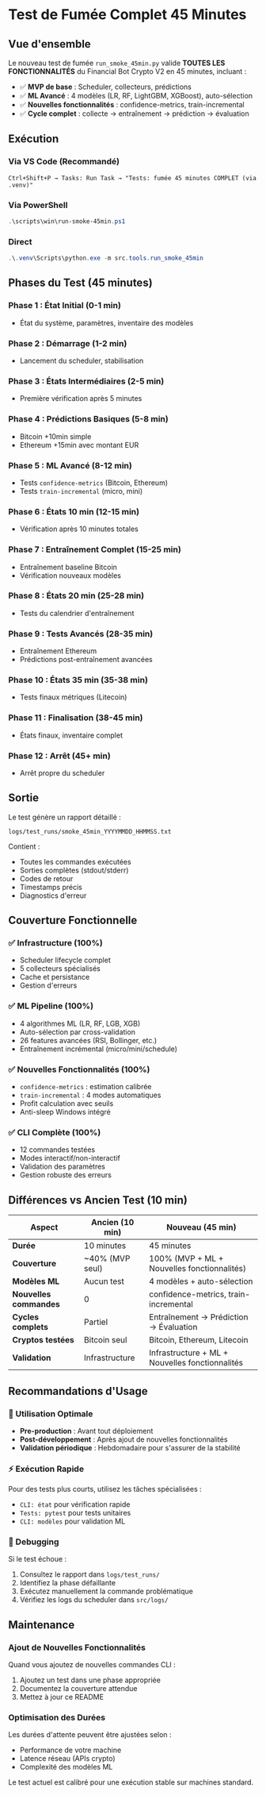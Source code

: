 # Test de Fumée Complet 45 Minutes

## Vue d'ensemble

Le nouveau test de fumée `run_smoke_45min.py` valide **TOUTES LES FONCTIONNALITÉS** du Financial Bot Crypto V2 en 45 minutes, incluant :

- ✅ **MVP de base** : Scheduler, collecteurs, prédictions
- ✅ **ML Avancé** : 4 modèles (LR, RF, LightGBM, XGBoost), auto-sélection
- ✅ **Nouvelles fonctionnalités** : confidence-metrics, train-incremental
- ✅ **Cycle complet** : collecte → entraînement → prédiction → évaluation

## Exécution

### Via VS Code (Recommandé)
```
Ctrl+Shift+P → Tasks: Run Task → "Tests: fumée 45 minutes COMPLET (via .venv)"
```

### Via PowerShell
```powershell
.\scripts\win\run-smoke-45min.ps1
```

### Direct
```powershell
.\.venv\Scripts\python.exe -m src.tools.run_smoke_45min
```

## Phases du Test (45 minutes)

### Phase 1 : État Initial (0-1 min)
- État du système, paramètres, inventaire des modèles

### Phase 2 : Démarrage (1-2 min)
- Lancement du scheduler, stabilisation

### Phase 3 : États Intermédiaires (2-5 min)
- Première vérification après 5 minutes

### Phase 4 : Prédictions Basiques (5-8 min)
- Bitcoin +10min simple
- Ethereum +15min avec montant EUR

### Phase 5 : ML Avancé (8-12 min)
- Tests `confidence-metrics` (Bitcoin, Ethereum)
- Tests `train-incremental` (micro, mini)

### Phase 6 : États 10 min (12-15 min)
- Vérification après 10 minutes totales

### Phase 7 : Entraînement Complet (15-25 min)
- Entraînement baseline Bitcoin
- Vérification nouveaux modèles

### Phase 8 : États 20 min (25-28 min)
- Tests du calendrier d'entraînement

### Phase 9 : Tests Avancés (28-35 min)
- Entraînement Ethereum
- Prédictions post-entraînement avancées

### Phase 10 : États 35 min (35-38 min)
- Tests finaux métriques (Litecoin)

### Phase 11 : Finalisation (38-45 min)
- États finaux, inventaire complet

### Phase 12 : Arrêt (45+ min)
- Arrêt propre du scheduler

## Sortie

Le test génère un rapport détaillé :
```
logs/test_runs/smoke_45min_YYYYMMDD_HHMMSS.txt
```

Contient :
- Toutes les commandes exécutées
- Sorties complètes (stdout/stderr)
- Codes de retour
- Timestamps précis
- Diagnostics d'erreur

## Couverture Fonctionnelle

### ✅ Infrastructure (100%)
- Scheduler lifecycle complet
- 5 collecteurs spécialisés
- Cache et persistance
- Gestion d'erreurs

### ✅ ML Pipeline (100%)
- 4 algorithmes ML (LR, RF, LGB, XGB)
- Auto-sélection par cross-validation
- 26 features avancées (RSI, Bollinger, etc.)
- Entraînement incrémental (micro/mini/schedule)

### ✅ Nouvelles Fonctionnalités (100%)
- `confidence-metrics` : estimation calibrée
- `train-incremental` : 4 modes automatiques
- Profit calculation avec seuils
- Anti-sleep Windows intégré

### ✅ CLI Complète (100%)
- 12 commandes testées
- Modes interactif/non-interactif
- Validation des paramètres
- Gestion robuste des erreurs

## Différences vs Ancien Test (10 min)

| Aspect | Ancien (10 min) | Nouveau (45 min) |
|--------|-----------------|------------------|
| **Durée** | 10 minutes | 45 minutes |
| **Couverture** | ~40% (MVP seul) | 100% (MVP + ML + Nouvelles fonctionnalités) |
| **Modèles ML** | Aucun test | 4 modèles + auto-sélection |
| **Nouvelles commandes** | 0 | confidence-metrics, train-incremental |
| **Cycles complets** | Partiel | Entraînement → Prédiction → Évaluation |
| **Cryptos testées** | Bitcoin seul | Bitcoin, Ethereum, Litecoin |
| **Validation** | Infrastructure | Infrastructure + ML + Nouvelles fonctionnalités |

## Recommandations d'Usage

### 🎯 Utilisation Optimale
- **Pre-production** : Avant tout déploiement
- **Post-développement** : Après ajout de nouvelles fonctionnalités
- **Validation périodique** : Hebdomadaire pour s'assurer de la stabilité

### ⚡ Exécution Rapide
Pour des tests plus courts, utilisez les tâches spécialisées :
- `CLI: état` pour vérification rapide
- `Tests: pytest` pour tests unitaires
- `CLI: modèles` pour validation ML

### 🔧 Debugging
Si le test échoue :
1. Consultez le rapport dans `logs/test_runs/`
2. Identifiez la phase défaillante
3. Exécutez manuellement la commande problématique
4. Vérifiez les logs du scheduler dans `src/logs/`

## Maintenance

### Ajout de Nouvelles Fonctionnalités
Quand vous ajoutez de nouvelles commandes CLI :
1. Ajoutez un test dans une phase appropriée
2. Documentez la couverture attendue
3. Mettez à jour ce README

### Optimisation des Durées
Les durées d'attente peuvent être ajustées selon :
- Performance de votre machine
- Latence réseau (APIs crypto)
- Complexité des modèles ML

Le test actuel est calibré pour une exécution stable sur machines standard.

